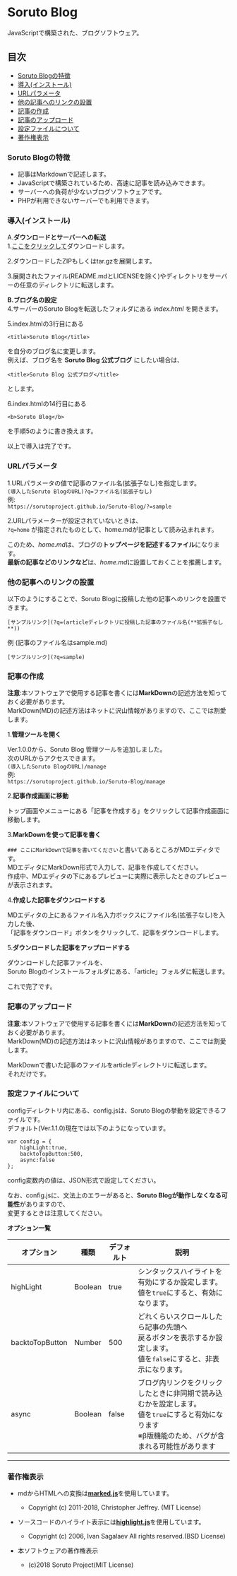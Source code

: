 # Soruto Blog
JavaScriptで構築された、ブログソフトウェア。
## 目次
* [Soruto Blogの特徴](#soruto-blogの特徴)
* [導入(インストール)](#導入インストール)
* [URLパラメータ](#urlパラメータ)
* [他の記事へのリンクの設置](#他の記事へのリンクの設置)
* [記事の作成](#記事の作成)
* [記事のアップロード](#記事のアップロード)
* [設定ファイルについて](#設定ファイルについて)
* [著作権表示](#著作権表示)

### Soruto Blogの特徴
* 記事はMarkdownで記述します。
* JavaScriptで構築されているため、高速に記事を読み込みできます。
* サーバーへの負荷が少ないブログソフトウェアです。
* PHPが利用できないサーバーでも利用できます。

### 導入(インストール)

A.**ダウンロードとサーバーへの転送**  
1.<a href="https://github.com/SorutoProject/Soruto-Blog/archive/master.zip" target="_blank">ここをクリックして</a>ダウンロードします。  

2.ダウンロードしたZIPもしくはtar.gzを展開します。  

3.展開されたファイル(README.mdとLICENSEを除く)やディレクトリをサーバーの任意のディレクトリに転送します。

**B.ブログ名の設定**  
4.サーバーのSoruto Blogを転送したフォルダにある *index.html* を開きます。  

5.index.htmlの3行目にある

```
<title>Soruto Blog</title>
```

を自分のブログ名に変更します。  
	例えば、ブログ名を **Soruto Blog 公式ブログ** にしたい場合は、

```
<title>Soruto Blog 公式ブログ</title>
```

とします。

6.index.htmlの14行目にある
```
<b>Soruto Blog</b>
```

を手順5のように書き換えます。

以上で導入は完了です。

### URLパラメータ
1.URLパラメータの値で記事のファイル名(拡張子なし)を指定します。  
`(導入したSoruto BlogのURL)?q=ファイル名(拡張子なし)`  
例:  
`https://sorutoproject.github.io/Soruto-Blog/?=sample`

2.URLパラメーターが設定されていないときは、  
`?q=home`
が指定されたものとして、home.mdが記事として読み込まれます。

このため、*home.md*は、ブログの**トップページを記述するファイル**になります。  
**最新の記事などのリンクなど**は、*home.md*に設置しておくことを推薦します。

### 他の記事へのリンクの設置
以下のようにすることで、Soruto Blogに投稿した他の記事へのリンクを設置できます。

`[サンプルリンク](?q=(articleディレクトリに投稿した記事のファイル名(**拡張子なし**))`  

例 (記事のファイル名はsample.md)

`[サンプルリンク](?q=sample)`  
### 記事の作成
**注意**:本ソフトウェアで使用する記事を書くには**MarkDown**の記述方法を知っておく必要があります。  
MarkDown(MD)の記述方法はネットに沢山情報がありますので、ここでは割愛します。

1.**管理ツールを開く**

Ver.1.0.0から、Soruto Blog 管理ツールを追加しました。  
次のURLからアクセスできます。  
`(導入したSoruto BlogのURL)/manage`  
例:  
`https://sorutoproject.github.io/Soruto-Blog/manage`

2.**記事作成画面に移動**

トップ画面やメニューにある「記事を作成する」をクリックして記事作成画面に移動します。

3.**MarkDownを使って記事を書く**

`### ここにMarkDownで記事を書いてください`と書いてあるところがMDエディタです。  
MDエディタにMarkDown形式で入力して、記事を作成してください。  
作成中、MDエディタの下にあるプレビューに実際に表示したときのプレビューが表示されます。

4.**作成した記事をダウンロードする**

MDエディタの上にあるファイル名入力ボックスにファイル名(拡張子なし)を入力した後、  
「記事をダウンロード」ボタンをクリックして、記事をダウンロードします。

5.**ダウンロードした記事をアップロードする**

ダウンロードした記事ファイルを、  
Soruto Blogのインストールフォルダにある、「article」フォルダに転送します。

これで完了です。

### 記事のアップロード
**注意**:本ソフトウェアで使用する記事を書くには**MarkDown**の記述方法を知っておく必要があります。  
MarkDown(MD)の記述方法はネットに沢山情報がありますので、ここでは割愛します。


MarkDownで書いた記事のファイルをarticleディレクトリに転送します。  
それだけです。  

### 設定ファイルについて
configディレクトリ内にある、config.jsは、Soruto Blogの挙動を設定できるファイルです。  
デフォルト(Ver.1.1.0)現在では以下のようになっています。
```
var config = {
	highLight:true,
	backtoTopButton:500,
	async:false
};
```
config変数内の値は、JSON形式で設定してください。

なお、config.jsに、文法上のエラーがあると、**Soruto Blogが動作しなくなる可能性**がありますので、  
変更するときは注意してください。

**オプション一覧**

|オプション|種類|デフォルト|説明|
|---|---|---|---|
|highLight|Boolean|true|シンタックスハイライトを有効にするか設定します。<br>値を`true`にすると、有効になります。|
|backtoTopButton|Number|500|どれくらいスクロールしたら記事の先頭へ<br>戻るボタンを表示するか設定します。<br>値を`false`にすると、非表示になります。|
|async|Boolean|false|ブログ内リンクをクリックしたときに非同期で読み込むかを設定します。<br>値を`true`にすると有効になります<br>※β版機能のため、バグが含まれる可能性があります|

---

### 著作権表示
* mdからHTMLへの変換は<a href="https://github.com/markedjs/marked" target="_blank">**marked.js**</a>を使用しています。
	* Copyright (c) 2011-2018, Christopher Jeffrey. (MIT License)

* ソースコードのハイライト表示には<a href="http://highlightjs.org/" target="_blank">**highlight.js**</a>を使用しています。  
	* Copyright (c) 2006, Ivan Sagalaev All rights reserved.(BSD License)

* 本ソフトウェアの著作権表示
	* (c)2018 Soruto Project(MIT License)
